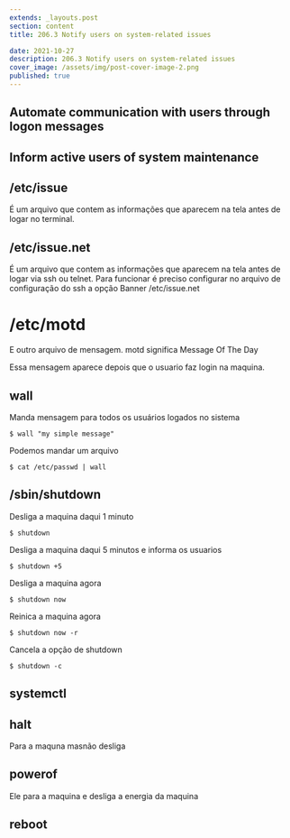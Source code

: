 ```yaml
---
extends: _layouts.post
section: content
title: 206.3 Notify users on system-related issues

date: 2021-10-27
description: 206.3 Notify users on system-related issues
cover_image: /assets/img/post-cover-image-2.png
published: true
---
```


## ​Automate communication with users through logon messages



## Inform active users of system maintenance


## /etc/issue

É um arquivo que contem as informações que aparecem na tela antes de logar no terminal.


## /etc/issue.net

É um arquivo que contem as informações que aparecem na tela antes de logar via ssh ou telnet. Para funcionar é preciso configurar no arquivo de configuração do ssh a opção Banner  /etc/issue.net


# /etc/motd

E outro arquivo de mensagem. motd significa Message Of The Day

Essa mensagem aparece depois que o usuario faz login na maquina.


## wall

Manda mensagem para todos os usuários logados no sistema

    $ wall "my simple message"

Podemos mandar um arquivo

    $ cat /etc/passwd | wall


## /sbin/shutdown

Desliga a maquina daqui 1 minuto

    $ shutdown 

Desliga a maquina daqui 5 minutos e informa os usuarios

    $ shutdown +5

Desliga a maquina agora

    $ shutdown now

Reinica a maquina agora

    $ shutdown now -r

Cancela a opção de shutdown

    $ shutdown -c


## systemctl

## halt

 Para a maquna masnão desliga

## powerof

Ele para a maquina e desliga a energia da maquina

## reboot